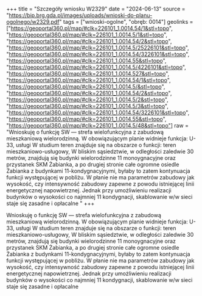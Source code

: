 +++
title = "Szczegóły wniosku W2329"
date = "2024-06-13"
source = "https://bip.brg.gda.pl/images/uploads/wnioski-do-planu-ogolnego/w2329.pdf"
tags = ["wnioski-ogolne", "obręb: 0014"]
geolinks = ["https://geoportal360.pl/map/#clk=226101_1.0014.54/1&stl=topo", "https://geoportal360.pl/map/#clk=226101_1.0014.5/1&stl=topo", "https://geoportal360.pl/map/#clk=226101_1.0014.54/2&stl=topo", "https://geoportal360.pl/map/#clk=226101_1.0014.5/25226101&stl=topo", "https://geoportal360.pl/map/#clk=226101_1.0014.54/3226101&stl=topo", "https://geoportal360.pl/map/#clk=226101_1.0014.55&stl=topo", "https://geoportal360.pl/map/#clk=226101_1.0014.5/4226101&stl=topo", "https://geoportal360.pl/map/#clk=226101_1.0014.527&stl=topo", "https://geoportal360.pl/map/#clk=226101_1.0014.54/1&stl=topo", "https://geoportal360.pl/map/#clk=226101_1.0014.5/&stl=topo", "https://geoportal360.pl/map/#clk=226101_1.0014.54/2&stl=topo", "https://geoportal360.pl/map/#clk=226101_1.0014.5/2&stl=topo", "https://geoportal360.pl/map/#clk=226101_1.0014.5/3&stl=topo", "https://geoportal360.pl/map/#clk=226101_1.0014.54/3226101&stl=topo", "https://geoportal360.pl/map/#clk=226101_1.0014.55&stl=topo", "https://geoportal360.pl/map/#clk=226101_1.0014.5/48&stl=topo"]
raw = "Wnioskuję o funkcję SW — strefa wielofunkcyjna z zabudową mieszkaniową wielorodzinną. W obowiązującym planie widnieje funkcja: U-33, usługi W studium teren znajduje się na obszarze o funkcji: teren mieszkaniowo-usługowy, W bliskim sąsiedztwie, w odległości zaledwie 30 metrów, znajdują się budynki wielorodzinne 11 monoygnacyjne oraz przystanek SKM Żabianka, a po drugiej stronie całe ogromne osiedle Żabianka z budynkami 11-kondygnacyjnymi, byłaby to zatem kontynuacja funkcji występującej w pobliżu. W płanie nie ma parametrów zabudowy jak wysokość, czy intensywność zabudowy zapewne z powodu istniejącej linii energetycznej napowietrznej. Jednak przy umożliwieniu realizacji budynków o wysokości co najmniej 11 kondygnacji, skablowanie w/w sieci staje się zasadne i opłacalne "
+++

Wnioskuję o funkcję SW — strefa wielofunkcyjna z zabudową mieszkaniową wielorodzinną.
W obowiązującym planie widnieje funkcja: U-33, usługi
W studium teren znajduje się na obszarze o funkcji: teren mieszkaniowo-usługowy,
W bliskim sąsiedztwie, w odległości zaledwie 30 metrów, znajdują się budynki wielorodzinne
11 monoygnacyjne oraz przystanek SKM Żabianka, a po drugiej stronie całe ogromne osiedle Żabianka
z budynkami 11-kondygnacyjnymi, byłaby to zatem kontynuacja funkcji występującej w pobliżu.
W płanie nie ma parametrów zabudowy jak wysokość, czy intensywność zabudowy zapewne z powodu
istniejącej linii energetycznej napowietrznej. Jednak przy umożliwieniu realizacji budynków o wysokości co
najmniej 11 kondygnacji, skablowanie w/w sieci staje się zasadne i opłacalne



